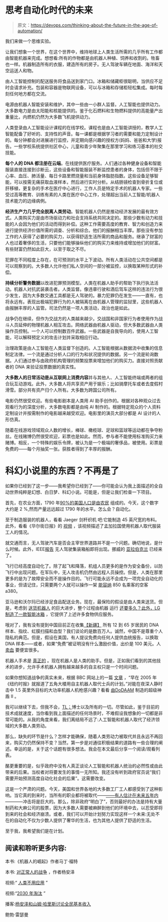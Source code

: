 # 思考自动化时代的未来

> 原文：<https://devops.com/thinking-about-the-future-in-the-age-of-automation/>

我们来做一个思维实验。

让我们想象一个世界，在这个世界中，维持地球上人类生活所需的几乎所有工作都由智能机器来完成。想想看:所有的作物都是由机器人种植、饲养和收割的。牲畜也一样。机器制造所有的衣服，建造所有的房子。无人驾驶车辆在地面、海洋和天空运送人和物。

由人工智能控制的配送服务将食品送到家门口。冰箱和储藏柜很聪明，当供应不足时会请求补充。包装和容器是物联网设备，可以与冰箱和存储柜轻松集成。每时每刻任何地方都在交流。

电源由机器人智能安装和维护，其中一些由一小群人监督。人工智能也提供动力。大多数电力是由太阳能和核能提供的。鉴于化石燃料和生物燃料提供的高能量产出重量比，内燃机仍然为大多数飞机提供动力。

人类登录由人工智能设计课程的在线学校。课程也是由人工智能讲授的，教学人工智能配备了好听的、支持性的声音。每一课都是根据学习者的需要和能力定制设计的。每分钟都会对进展进行监控，并定期向感兴趣的授权方(妈妈、爸爸和大学)报告。一些学校系统提供社区中心，儿童和青少年聚集在那里学习和练习基本的社交技能。

**每个人的 DNA 都注册在云端**。在线提供医疗服务。人们通过各种健身设备和智能服装直接连接到诊断云，这些设备和智能服装不断监控患者的身体，包括但不限于心率、血压、肺活量、每日卡路里燃烧量和当前身体脂肪指数。这些设备足够智能，可以按需无痛获取血液样本，然后进行实时分析。从结肠镜检查到骨折复位或肝移植，更复杂的手术在医疗中心进行，工作人员是特定手术的机器人专家。一些受过高等教育、训练有素的人类在医疗中心工作，处理超出当前人工智能/机器人技术能力的边缘病例。

**经济生产力几乎完全脱离人类劳动**。智能机器人仍然是推动经济发展的最有效方式。人类购买力是由市场驱动力和社会支持系统共同决定的。那些少数有动力和技能的人会因为他们的活动而得到补偿。这种工作需要高度的教育、智力和创造力来进行提供经济价值所需的调查、分析和综合。他们的报酬相当丰厚。那些没有参加工作的人获得了必要的购买力，以获得舒适生活所需的商品和服务。继承了财富的人也过着奢侈的生活，只要他们能够操纵他们的购买力来维持或增加他们的财富。有些财富仍然如此巨大，以至于取之不尽。

犯罪在不同程度上存在，在可预测的水平上下波动。所有人类活动在公共空间都是可以观察到的。大多数人允许他们私人空间的一部分被监控，以换取某种形式的补偿。

**持续分析警务数据**以改进犯罪预测模型。人类在机器人助手的帮助下执行执法活动。机器人对抗武装袭击者。人类监督。像违章行驶和酒后驾车这样的违法行为很少发生，因为大多数交通工具都是无人驾驶的。暴力犯罪仍在发生——一直有，也将永远有。表现出极端犯罪行为的人被隔离在由机器人管理的监狱里，这些机器人由报酬丰厚的人监管。司法仍然是一项人类活动，政治也是如此。

战争仍在继续，但作为交战方的人类越来越少。交战国和非国家行为者使用作为战斗人员延伸的物理机器人相互攻击。网络武器由机器人驱动，但大多数武器由人类操作员控制。一个人可以控制数百件武器。一些武器是自我导向的，使用人工智能，可以解释预定义的攻击计划并采取相应行动。

治理政策是由人工智能在人类监督下创造的。人工智能根据从数据流中收集的信息制定法律。一个流是通过分析人口的行为和状况提供的数据。另一个流是轮询数据。人们通过参与由政府机构管理的频繁投票来增加他们的购买力。直接对照贡献者的 DNA 来验证投票数据的真实性。

**大多数人的日常活动是从互联网上消费内容**并与其他人、人工智能终端或两者的组合玩互动游戏。此外，大多数人将共享资产用于娱乐；比如骑摩托车或者去度假村滑雪。部分共有资产归个人所有。大多数为跨国公司所有。

电影仍然很受欢迎。有些电影剧本是人类用 AI 助手创作的。根据对各种观众过去观看行为的深度分析，大多数电影都是由纯 AI 制作的。根据特定观众的个人资料定制设计并按需制作的电影越来越受欢迎。电影里的演员大部分都是 AI 设计的人形仿真。

随着在线游戏领域观众人数的增长，棒球、橄榄球、足球和篮球等运动都在争夺粉丝。在线赌博仍然很受欢迎，彩票也是如此。然而，参与者不能使用标准购买力来赌博。相反，一个特殊的娱乐令牌，被认为是一个极端的奢侈品，被使用。彩票是免费的——每个月抽奖一张。获胜者得到了丰厚的报酬。

# 科幻小说里的东西？不再是了

如果你已经到了这一步——我希望你已经到了——你可能会认为我上面描述的全自动世界纯粹是幻想、白日梦、科幻小说。可能是，但是让我们检查一下项目。

首先，在农业方面，1790 年[90%的美国人口是由农民](https://www.agclassroom.org/gan/timeline/farmers_land.htm) 组成的。今天，这个数字大约是 2 %,然而产量远远超过 1790 年的水平。怎么会？自动化。

至于制造服装的机器人，看看 Jaeger 剑杆织机 吧:它能制造 45 英尺宽的布料。此外，看看《华尔街日报》的 [视频](https://www.youtube.com/watch?v=OsSDI8wWAyQ) ，该视频描述了孟加拉国使用机器人取代服装工人的情况。

就交通而言，无人驾驶汽车是否会主宰世界道路并不是一个问题。确切地说，是什么时候。此外，IEEE[报告](https://spectrum.ieee.org/transportation/marine/forget-autonomous-cars-autonomous-ships-are-almost-here) 无人驾驶集装箱船即将出现。挪威的 [亚拉伯克兰](https://www.forbes.com/sites/jwebb/2017/07/26/norway-to-launch-worlds-first-automated-container-ship-in-2018/#50aa421f3404) 已经来了。

飞行已经高度自动化了。除了起飞和降落，机组人员更多的是作为安全备份，以防飞行中出现问题。在军队中，无人攻击机仍然由远程人员操控。但是，人类在那里更多的是为了故障安全而不是操作目的。飞行可能永远不会成为一项完全自动化的事业，但请记住，只需要两个人就可以操作一架 [能容纳](http://www.howmanyarethere.net/how-many-passengers-can-an-airbus-a380-carry/) 850 名乘客的空客 a380。

亚马逊和沃尔玛已经涉足食品配送业务。现在，最保险的假设是由人类来送货。但是，考虑到 [送货机器人](https://www.npr.org/sections/alltechconsidered/2017/03/23/520848983/hungry-call-your-neighborhood-delivery-robot) 的巨大进步，整个过程由机器 运行 [还要多久？此外，LG 制造了一款](https://www.youtube.com/watch?v=XO7fvrdTCgs)[智能冰箱](https://www.nbcnews.com/id/50364798/ns/technology_and_science-tech_and_gadgets/t/lg-smart-fridge-spots-spoiled-food-orders-groceries#.WzubO1MvxTY) ，它提供了上述许多食物供应服务。

哦对了，我有没有提到中国目前正在收集[【新疆】](https://en.wikipedia.org/wiki/Xinjiang) 所有 12 到 65 岁居民的 DNA 样本、指纹、虹膜扫描和血型？我们谈论的是数百万人。诚然，中国不是尊重个人隐私的典范。但是，假设在美国，有人提议免费向任何人提供血统报告，以换取 DNA 样本——或者，如果“免费”被证明没有什么激励价值，出价是 100 美元。人 [卖血](http://www.plasmadonating.net/2013/03/how-much-do-you-get-paid-to-donate.html) 要便宜很多。

机器人手术是 [真正的](https://www.youtube.com/watch?v=aA3EVXdB3aE) 。现在机器人是人类的助手。但是，正如我们看到的其他技术的进步，允许手术机器人拥有越来越多的自主权只是一个时间问题。

如果你想知道战争的真实未来，根据 BBC 网站上的一篇 [文章](https://www.bbc.com/future/story/20150715-killer-robots-the-soldiers-that-never-sleep) ，“早在 2005 年《纽约时报》就报道了五角大楼用自主机器人取代士兵的计划。”对能在夜深人静时击中 1.5 英里外目标的大功率机器人机枪感兴趣？看看 [由](https://www.youtube.com/watch?v=3ygFeywrvjc)[DoDAAM](http://www.dodaam.com/eng/main/index.php) 制造的超级神盾 II 。

我可以继续下去，但我不会，[TL；](https://www.urbandictionary.com/define.php?term=tl%3Bdr)博士以及所有的一切。尽管如此，鉴于目前的技术成就速度，当你看到我上面描述的任何场景时，不难假设我想象的一切都是非常可能的。从我的角度来看，我们离结局不远了:人工智能和机器人取代了经济领域的大多数人类劳动。

那么，缺失的环节是什么？怎样才能确保，随着人类劳动力被取代并且永远不再回来，购买力仍然保持不变？当然，第一步是对通往积极结果的道路有一些合理的阐述。幸运的是，关于这个话题有很多想法。我会在本文最后分享一个阅读/观看列表。

酪更重要的是，似乎政府中没有人真正谈论人工智能和机器人统治的必然性或由此带来的后果。当权者对将要发生的事情一无所知。我还没有听到政府官员说“我们需要开始预测高度自动化社会的后果”。这需要改变。

这是一个严肃的问题。今天，美国和世界各地的大多数工厂工人都感受到了这种影响。当它真的到来时，当所有的职业都将被取代——[——有人估计在未来五年内](https://samharris.org/podcasts/130-universal-basic-income/)————冲击将是巨大的。那么，除非政府“明白了”，否则最好的办法是持有大量制药和大麻公司的股票，因为大多数人需要被麻醉到他们的环境中去，以忍受即将到来的社会和经济崩溃。或者，我们可以开始计划努力实现这样一个未来:无处不在的自动化不仅为少数人提供了奢华的生活，也为其他人提供了舒适的生活。

至于我，我希望我们是在计划。

## 阅读和聆听更多内容:

本书:《机器人的崛起》作者马丁·福特

本书: [对正常人的战争](https://www.amazon.com/War-Normal-People-Disappearing-Universal/dp/0316414247) ，作者杨安泽

视频:“ [人类不用应用](https://www.youtube.com/watch?v=7Pq-S557XQU) ”

视频:“[2030 年淘汰](https://youtu.be/GHc63Xgc0-8) ”

播客:[杨安泽和山姆·哈里斯讨论全民基本收入](https://samharris.org/podcasts/130-universal-basic-income/)

鲍勃·雷瑟曼